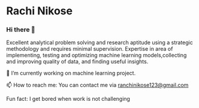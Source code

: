 # Rachi Nikose


### Hi there 👋

Excellent analytical problem solving and research aptitude using a strategic methodology and requires minimal supervision. Expertise in area of implementing, testing and optimizing machine learning models,collecting and improving quality of data, and finding useful insights.

🔭 I’m currently working on machine learning project.

📫 How to reach me: You can contact me via ranchinikose123@gmail.com

Fun fact: I get bored when work is not challenging

